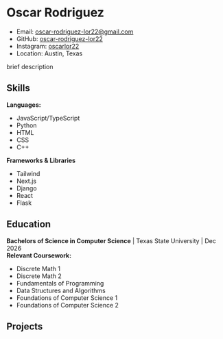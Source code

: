 # Oscar Rodriguez
- Email: oscar-rodriguez-lor22@gmail.com
- GitHub: [oscar-rodriguez-lor22](https://github.com/oscar-rodriguez-lor22)
- Instagram: [oscarlor22](https://www.instagram.com/oscarlor22)
- Location: Austin, Texas

brief description

## Skills 

**Languages:**
- JavaScript/TypeScript
- Python
- HTML
- CSS
- C++

**Frameworks & Libraries**
- Tailwind
- Next.js
- Django
- React
- Flask

## Education
**Bachelors of Science in Computer Science** | Texas State University | Dec 2026  
**Relevant Coursework:**
- Discrete Math 1
- Discrete Math 2
- Fundamentals of Programming
- Data Structures and Algorithms
- Foundations of Computer Science 1
- Foundations of Computer Science 2

## Projects
